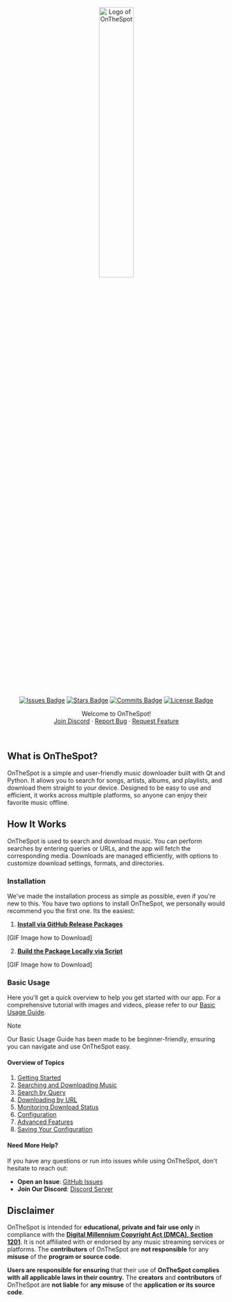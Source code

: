 <div align="center">

<div style="text-align: center;">
  <picture>
    <source media="(prefers-color-scheme: dark)" srcset="Assets/01_Logo/LOGO-HERE">
    <source media="(prefers-color-scheme: light)" srcset="Assets/01_Logo/LOGO-HERE">
    <img src="Assets/01_Logo/LOGO-HERE" alt="Logo of OnTheSpot" width="40%">
  </picture>
</div>

<br>

[![Issues Badge][issues-shield]][issues-url]
[![Stars Badge][stars-shield]][stars-url]
[![Commits Badge][commits-shield]][commits-url]
[![License Badge][license-shield]][license-url]

   <p>
      Welcome to OnTheSpot!
      <br />
      <a href="PLACEHOLDER/">Join Discord</a>
      ·
      <a href="PLACEHOLDER/">Report Bug</a>
      ·
      <a href="PLACEHOLDER/">Request Feature</a>
   </p>
   <br>
</div>

<Image HERE>

<br>

## What is OnTheSpot?

OnTheSpot is a simple and user-friendly music downloader built with Qt and Python. It allows you to search for songs, artists, albums, and playlists, and download them straight to your device. Designed to be easy to use and efficient, it works across multiple platforms, so anyone can enjoy their favorite music offline.

## How It Works

OnTheSpot is used to search and download music. You can perform searches by entering queries or URLs, and the app will fetch the corresponding media. Downloads are managed efficiently, with options to customize download settings, formats, and directories.

### Installation

We've made the installation process as simple as possible, even if you're new to this. You have two options to install OnTheSpot, we personally would recommend you the first one. Its the easiest:

1. **[Install via GitHub Release Packages](docs/Installation.md#1-install-via-github-release-packages-recommended)**

[GIF Image how to Download]

2. **[Build the Package Locally via Script](docs/Installation.md#2-build-the-package-locally-via-script)**

[GIF Image how to Download]

### Basic Usage

Here you'll get a quick overview to help you get started with our app. For a comprehensive tutorial with images and videos, please refer to our [Basic Usage Guide](docs/Basic-Usage.md).

> [!NOTE]
> Our Basic Usage Guide has been made to be beginner-friendly, ensuring you can navigate and use OnTheSpot easy.

#### Overview of Topics

1. [Getting Started](docs/Basic-Usage.md#1-getting-started)
2. [Searching and Downloading Music](docs/Basic-Usage.md#2-searching-and-downloading-music)
3. [Search by Query](docs/Basic-Usage.md#search-by-query)
4. [Downloading by URL](docs/Basic-Usage.md#download-by-url)
5. [Monitoring Download Status](docs/Basic-Usage.md#3-monitoring-download-status)
6. [Configuration](docs/Basic-Usage.md#4-configuration)
7. [Advanced Features](docs/Basic-Usage.md#5-advanced-configuration)
8. [Saving Your Configuration](docs/Basic-Usage.md#6-saving-your-configuration)

#### Need More Help?

If you have any questions or run into issues while using OnTheSpot, don't hesitate to reach out:

- **Open an Issue**: [GitHub Issues](https://github.com/justin025/onthespot/issues)
- **Join Our Discord**: [Discord Server](https://discord.gg/your-discord-link)

## Disclaimer

OnTheSpot is intended for **educational, private and fair use only** in compliance with the [**Digital Millennium Copyright Act (DMCA), Section 1201**](https://www.copyright.gov/dmca/). It is not affiliated with or endorsed by any music streaming services or platforms. The **contributors** of OnTheSpot are **not responsible** for any **misuse** of the **program or source code**.

**Users are responsible for ensuring** that their use of **OnTheSpot complies with all applicable laws in their country.** The **creators** and **contributors** of OnTheSpot are **not liable** for **any misuse** of the **application or its source code**.

<!-- Badges -->
[issues-shield]: https://img.shields.io/github/issues/justin025/onthespot?style=for-the-badge&label=ISSUES&labelColor=2B2B2B&color=428BEE
[issues-url]: https://github.com/justin025/onthespot/issues
[stars-shield]: https://img.shields.io/github/stars/justin025/onthespot?style=for-the-badge&label=STARS&labelColor=2B2B2B&color=FF006E
[stars-url]: https://github.com/justin025/onthespot/stargazers
[commits-shield]: https://img.shields.io/github/commit-activity/m/justin025/onthespot?style=for-the-badge&label=COMMITS&labelColor=2B2B2B&color=E53935
[commits-url]: https://github.com/justin025/onthespot/commits/main
[license-shield]: https://img.shields.io/github/license/justin025/onthespot?style=for-the-badge&label=LICENSE&labelColor=2B2B2B&color=FF6F3F
[license-url]: https://github.com/justin025/onthespot/blob/main/LICENSE
